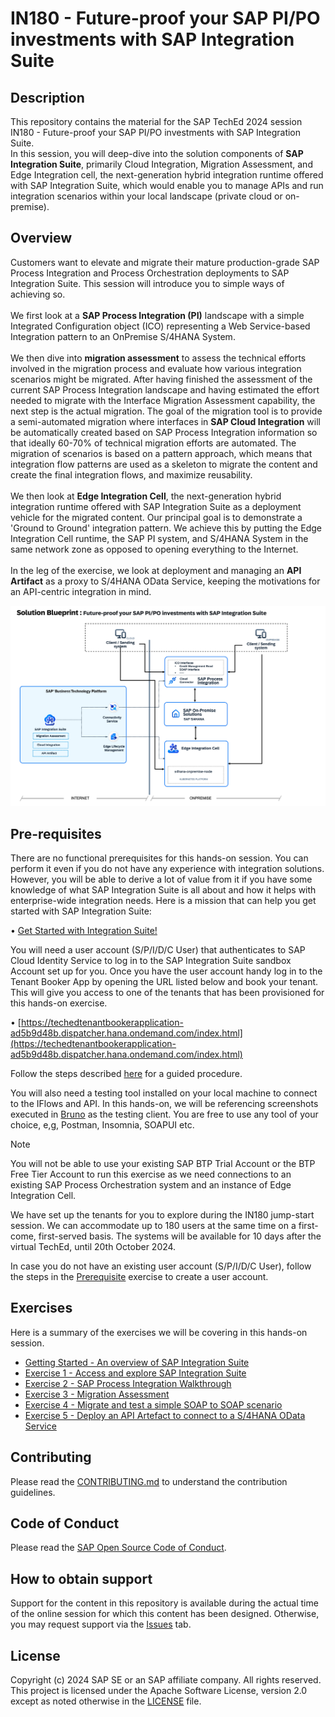 # IN180 - Future-proof your SAP PI/PO investments with SAP Integration Suite

## Description

This repository contains the material for the SAP TechEd 2024 session IN180 - Future-proof your SAP PI/PO investments with SAP Integration Suite. <br>
In this session, you will deep-dive into the solution components of **SAP Integration Suite**, primarily Cloud Integration, Migration Assessment, and Edge Integration cell, the next-generation hybrid integration runtime offered with SAP Integration Suite, which would enable you to manage APIs and run integration scenarios within your local landscape (private cloud or on-premise).

## Overview

Customers want to elevate and migrate their mature production-grade SAP Process Integration and Process Orchestration deployments to SAP Integration Suite. This session will introduce you to simple ways of achieving so.<br><br>
We first look at a **SAP Process Integration (PI)** landscape with a simple Integrated Configuration object (ICO) representing a Web Service-based Integration pattern to an OnPremise S/4HANA System. <br><br>
We then dive into **migration assessment** to assess the technical efforts involved in the migration process and evaluate how various integration scenarios might be migrated. After having finished the assessment of the current SAP Process Integration landscape and having estimated the effort needed to migrate with the Interface Migration Assessment capability, the next step is the actual migration. The goal of the migration tool is to provide a semi-automated migration where interfaces in **SAP Cloud Integration** will be automatically created based on SAP Process Integration information so that ideally 60-70% of technical migration efforts are automated. The migration of scenarios is based on a pattern approach, which means that integration flow patterns are used as a skeleton to migrate the content and create the final integration flows, and maximize reusability.<br><br>
We then look at **Edge Integration Cell**, the next-generation hybrid integration runtime offered with SAP Integration Suite as a deployment vehicle for the migrated content. Our principal goal is to demonstrate a 'Ground to Ground' integration pattern. We achieve this by putting the Edge Integration Cell runtime, the SAP PI system, and S/4HANA System in the same network zone as opposed to opening everything to the Internet.<br><br>
In the leg of the exercise, we look at deployment and managing an **API Artifact** as a proxy to S/4HANA OData Service, keeping the motivations for an API-centric integration in mind. 

![](/images/future-proof.png)

## Pre-requisites

There are no functional prerequisites for this hands-on session. You can perform it even if you do not have any experience with integration solutions. However, you will be able to derive a lot of value from it if you have some knowledge of what SAP Integration Suite is all about and how it helps with enterprise-wide integration needs.
Here is a mission that can help you get started with SAP Integration Suite:

• [Get Started with Integration Suite!](https://discovery-center.cloud.sap/protected/index.html#/missiondetail/3258/3327/)

You will need a user account (S/P/I/D/C User) that authenticates to SAP Cloud Identity Service to log in to the SAP Integration Suite sandbox Account set up for you. Once you have the user account handy log in to the Tenant Booker App by opening the URL listed below and book your tenant. This will give you access to one of the tenants that has been provisioned for this hands-on exercise.

• [https://techedtenantbookerapplication-ad5b9d48b.dispatcher.hana.ondemand.com/index.html](https://techedtenantbookerapplication-ad5b9d48b.dispatcher.hana.ondemand.com/index.html)

Follow the steps described [here](https://github.com/SAP-samples/teched2024-IN180/tree/main/exercises/prerequisites#getting-into-tenant-booker-app-and-accessing-sap-integration-suite-tenant) for a guided procedure.

You will also need a testing tool installed on your local machine to connect to the IFlows and API. In this hands-on, we will be referencing screenshots executed in [Bruno](https://www.usebruno.com/) as the testing client. You are free to use any tool of your choice, e,g, Postman, Insomnia, SOAPUI etc. 

> [!NOTE]
> You will not be able to use your existing SAP BTP Trial Account or the BTP Free Tier Account to run this exercise as we need connections to an existing SAP Process Orchestration system and an instance of Edge Integration Cell.
>
> We have set up the tenants for you to explore during the IN180 jump-start session. We can accommodate up to 180 users at the same time on a first-come, first-served basis. The systems will be available for 10 days after the virtual TechEd, until 20th October 2024.
> 
In case you do not have an existing user account (S/P/I/D/C User), follow the steps in the [Prerequisite](exercises/prerequisites/) exercise to create a user account.

## Exercises

Here is a summary of the exercises we will be covering in this hands-on session.

<!--
- [Prerequisite - Access the Tenant Booker app](exercises/prerequisites/)
-->

- [Getting Started - An overview of SAP Integration Suite](exercises/ex0/)
- [Exercise 1 - Access and explore SAP Integration Suite](exercises/ex1/)
- [Exercise 2 - SAP Process Integration Walkthrough](exercises/ex2/)
- [Exercise 3 - Migration Assessment](exercises/ex3/)
- [Exercise 4 - Migrate and test a simple SOAP to SOAP scenario](exercises/ex4/)
- [Exercise 5 - Deploy an API Artefact to connect to a S/4HANA OData Service](exercises/ex5/)

## Contributing
Please read the [CONTRIBUTING.md](./CONTRIBUTING.md) to understand the contribution guidelines.

## Code of Conduct
Please read the [SAP Open Source Code of Conduct](https://github.com/SAP-samples/.github/blob/main/CODE_OF_CONDUCT.md).

## How to obtain support

Support for the content in this repository is available during the actual time of the online session for which this content has been designed. Otherwise, you may request support via the [Issues](../../issues) tab.

## License
Copyright (c) 2024 SAP SE or an SAP affiliate company. All rights reserved. This project is licensed under the Apache Software License, version 2.0 except as noted otherwise in the [LICENSE](LICENSES/Apache-2.0.txt) file.
